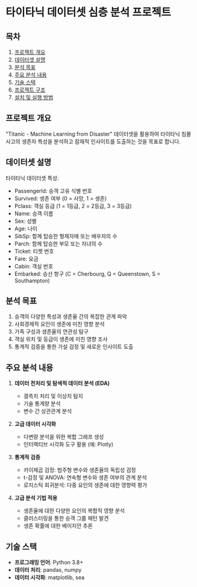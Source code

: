 # 타이타닉 데이터셋 심층 분석 프로젝트

## 목차
1. [프로젝트 개요](#프로젝트-개요)
2. [데이터셋 설명](#데이터셋-설명)
3. [분석 목표](#분석-목표)
4. [주요 분석 내용](#주요-분석-내용)
5. [기술 스택](#기술-스택)
6. [프로젝트 구조](#프로젝트-구조)
7. [설치 및 실행 방법](#설치-및-실행-방법)

## 프로젝트 개요
"Titanic - Machine Learning from Disaster" 데이터셋을 활용하여 타이타닉 침몰 사고의 생존자 특성을 분석하고 잠재적 인사이트를 도출하는 것을 목표로 합니다.

## 데이터셋 설명

타이타닉 데이터셋 특성:

- PassengerId: 승객 고유 식별 번호
- Survived: 생존 여부 (0 = 사망, 1 = 생존)
- Pclass: 객실 등급 (1 = 1등급, 2 = 2등급, 3 = 3등급)
- Name: 승객 이름
- Sex: 성별
- Age: 나이
- SibSp: 함께 탑승한 형제자매 또는 배우자의 수
- Parch: 함께 탑승한 부모 또는 자녀의 수
- Ticket: 티켓 번호
- Fare: 요금
- Cabin: 객실 번호
- Embarked: 승선 항구 (C = Cherbourg, Q = Queenstown, S = Southampton)

## 분석 목표

1. 승객의 다양한 특성과 생존율 간의 복잡한 관계 파악
2. 사회경제적 요인이 생존에 미친 영향 분석
3. 가족 구성과 생존율의 연관성 탐구
4. 객실 위치 및 등급이 생존에 미친 영향 조사
5. 통계적 검증을 통한 가설 검정 및 새로운 인사이트 도출

## 주요 분석 내용

1. **데이터 전처리 및 탐색적 데이터 분석 (EDA)**
   - 결측치 처리 및 이상치 탐지
   - 기술 통계량 분석
   - 변수 간 상관관계 분석

2. **고급 데이터 시각화**
   - 다변량 분석을 위한 복합 그래프 생성
   - 인터랙티브 시각화 도구 활용 (예: Plotly)

3. **통계적 검증**
   - 카이제곱 검정: 범주형 변수와 생존율의 독립성 검정
   - t-검정 및 ANOVA: 연속형 변수와 생존 여부의 관계 분석
   - 로지스틱 회귀분석: 다중 요인의 생존에 대한 영향력 평가

4. **고급 분석 기법 적용**
   - 생존율에 대한 다양한 요인의 복합적 영향 분석
   - 클러스터링을 통한 승객 그룹 패턴 발견
   - 생존 확률에 대한 베이지안 추론

## 기술 스택

- **프로그래밍 언어**: Python 3.8+
- **데이터 처리**: pandas, numpy
- **데이터 시각화**: matplotlib, sea
